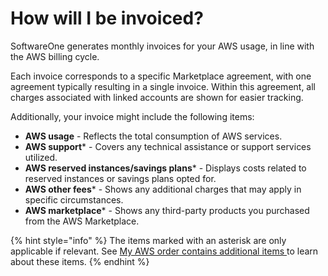 # How will I be invoiced?

SoftwareOne generates monthly invoices for your AWS usage, in line with the AWS billing cycle.&#x20;

Each invoice corresponds to a specific Marketplace agreement, with one agreement typically resulting in a single invoice. Within this agreement, all charges associated with linked accounts are shown for easier tracking.

Additionally, your invoice might include the following items:

* **AWS usage** - Reflects the total consumption of AWS services.
* **AWS support**\* - Covers any technical assistance or support services utilized.
* **AWS reserved instances/savings plans**\* - Displays costs related to reserved instances or savings plans opted for.
* **AWS other fees**\* - Shows any additional charges that may apply in specific circumstances.
* **AWS marketplace**\* - Shows any third-party products you purchased from the AWS Marketplace.

{% hint style="info" %}
The items marked with an asterisk are only applicable if relevant. See [My AWS order contains additional items ](my-aws-order-contains-additional-items.md)to learn about these items.
{% endhint %}

